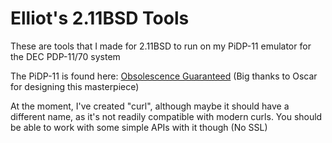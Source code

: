 # Elliot's 2.11BSD Tools
These are tools that I made for 2.11BSD to run on my PiDP-11 emulator for the DEC PDP-11/70 system

The PiDP-11 is found here: [Obsolescence Guaranteed](https://obsolescence.wixsite.com/obsolescence/pidp-11) (Big thanks to Oscar for designing this masterpiece)

At the moment, I've created "curl", although maybe it should have a different name, as it's not readily compatible with modern curls. You should be able to work with some simple APIs with it though (No SSL)